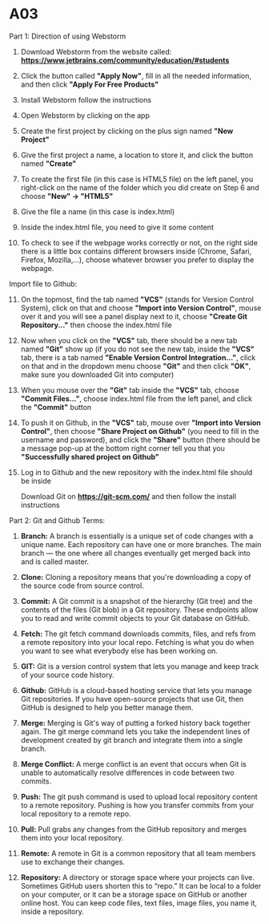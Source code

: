 # A03
Part 1: Direction of using Webstorm

  1) Download Webstorm from the website called: **https://www.jetbrains.com/community/education/#students**

  2) Click the button called **"Apply Now"**, fill in all the needed information, and then click **"Apply For Free Products"** 

  3) Install Webstorm follow the instructions

  4) Open Webstorm by clicking on the app

  5) Create the first project by clicking on the plus sign named **"New Project"**

  6) Give the first project a name, a location to store it, and click the button named **"Create"**

  7) To create the first file (in this case is HTML5 file) on the left panel, you right-click on the name of the folder which you did create on Step 6 and choose 
     **"New" -> "HTML5"**

  8) Give the file a name (in this case is index.html)

  9) Inside the index.html file, you need to give it some content

  10) To check to see if the webpage works correctly or not, on the right side there is a little box contains different browsers inside (Chrome, Safari, Firefox,         Mozilla,...), choose whatever browser you prefer to display the webpage.

Import file to Github:

  11) On the topmost, find the tab named **"VCS"** (stands for Version Control System), click on that and choose **"Import into Version Control"**, mouse over it and you         will see a panel display next to it, choose **"Create Git Repository..."** then choose the index.html file

  12) Now when you click on the **"VCS"** tab, there should be a new tab named **"Git"** show up (if you do not see the new tab, inside the **"VCS"** tab, there is a tab named       **"Enable Version Control Integration..."**, click on that and in the dropdown menu choose **"Git"** and then click **"OK"**, make sure you downloaded Git into computer)

  13) When you mouse over the **"Git"** tab inside the **"VCS"** tab, choose **"Commit Files..."**, choose index.html file from the left panel, and click the **"Commit"** button

  14) To push it on Github, in the **"VCS"** tab, mouse over **"Import into Version Control"**, then choose **"Share Project on Github"** (you need to fill in the username and       password), and click the **"Share"** button (there should be a message pop-up at the bottom right corner tell you that you **"Successfully shared project on Github"**

  15) Log in to Github and the new repository with the index.html file should be inside

      Download Git on **https://git-scm.com/** and then follow the install instructions

Part 2: Git and Github Terms:

1)	**Branch:** A branch is essentially is a unique set of code changes with a unique name. Each repository can have one or more branches. The main branch — the one where all changes eventually get merged back into and is called master.

2)	**Clone:** Cloning a repository means that you're downloading a copy of the source code from source control. 

3)	**Commit:** A Git commit is a snapshot of the hierarchy (Git tree) and the contents of the files (Git blob) in a Git repository. These endpoints allow you to read and write commit objects to your Git database on GitHub.

4)	**Fetch:** The git fetch command downloads commits, files, and refs from a remote repository into your local repo. Fetching is what you do when you want to see what everybody else has been working on.

5)	**GIT:** Git is a version control system that lets you manage and keep track of your source code history.

6)	**Github:** GitHub is a cloud-based hosting service that lets you manage Git repositories. If you have open-source projects that use Git, then GitHub is designed to help you better manage them.

7)	**Merge:** Merging is Git's way of putting a forked history back together again. The git merge command lets you take the independent lines of development created by git branch and integrate them into a single branch.

8)	**Merge Conflict:** A merge conflict is an event that occurs when Git is unable to automatically resolve differences in code between two commits.

9)	**Push:** The git push command is used to upload local repository content to a remote repository. Pushing is how you transfer commits from your local repository to a remote repo.

10)	**Pull:** Pull grabs any changes from the GitHub repository and merges them into your local repository.

11)	**Remote:** A remote in Git is a common repository that all team members use to exchange their changes.

12)	**Repository:** A directory or storage space where your projects can live. Sometimes GitHub users shorten this to “repo.” It can be local to a folder on your computer, or it can be a storage space on GitHub or another online host. You can keep code files, text files, image files, you name it, inside a repository.
